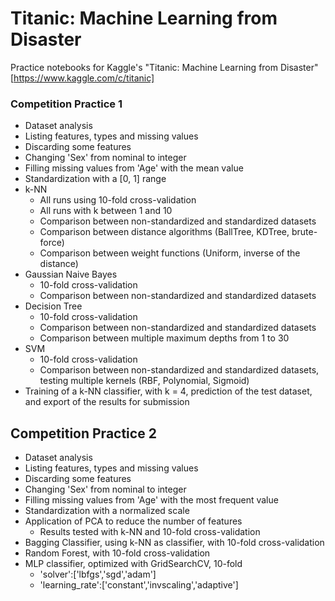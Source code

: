 # Titanic: Machine Learning from Disaster
Practice notebooks for Kaggle's "Titanic: Machine Learning from Disaster"[https://www.kaggle.com/c/titanic]

### Competition Practice 1
- Dataset analysis
- Listing features, types and missing values
- Discarding some features
- Changing 'Sex' from nominal to integer
- Filling missing values from 'Age' with the mean value
- Standardization with a [0, 1] range
- k-NN
  - All runs using 10-fold cross-validation
  - All runs with k between 1 and 10
  - Comparison between non-standardized and standardized datasets
  - Comparison between distance algorithms (BallTree, KDTree, brute-force)
  - Comparison between weight functions (Uniform, inverse of the distance)
- Gaussian Naive Bayes
  - 10-fold cross-validation
  - Comparison between non-standardized and standardized datasets
- Decision Tree
  - 10-fold cross-validation
  - Comparison between non-standardized and standardized datasets
  - Comparison between multiple maximum depths from 1 to 30
- SVM
  - 10-fold cross-validation
  - Comparison between non-standardized and standardized datasets, testing multiple kernels (RBF, Polynomial, Sigmoid)
- Training of a k-NN classifier, with k = 4, prediction of the test dataset, and export of the results for submission
 
## Competition Practice 2
- Dataset analysis
- Listing features, types and missing values
- Discarding some features
- Changing 'Sex' from nominal to integer
- Filling missing values from 'Age' with the most frequent value
- Standardization with a normalized scale
- Application of PCA to reduce the number of features
  - Results tested with k-NN and 10-fold cross-validation
- Bagging Classifier, using k-NN as classifier, with 10-fold cross-validation
- Random Forest, with 10-fold cross-validation
- MLP classifier, optimized with GridSearchCV, 10-fold
  - 'solver':['lbfgs','sgd','adam']
  - 'learning_rate':['constant','invscaling','adaptive']  
